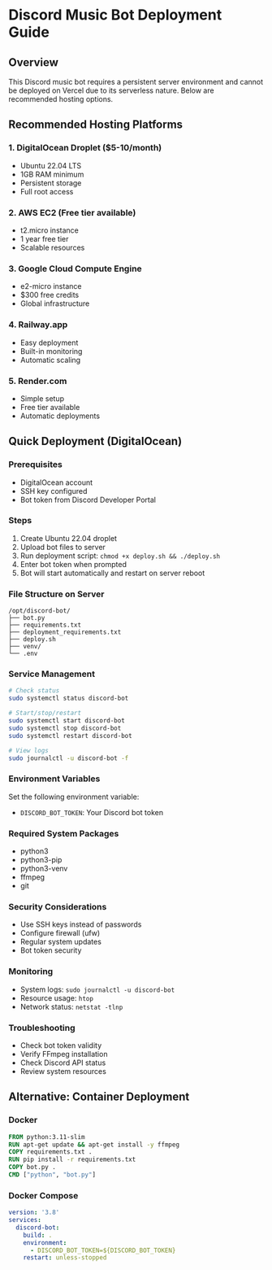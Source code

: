 # Discord Music Bot Deployment Guide

## Overview
This Discord music bot requires a persistent server environment and cannot be deployed on Vercel due to its serverless nature. Below are recommended hosting options.

## Recommended Hosting Platforms

### 1. DigitalOcean Droplet ($5-10/month)
- Ubuntu 22.04 LTS
- 1GB RAM minimum
- Persistent storage
- Full root access

### 2. AWS EC2 (Free tier available)
- t2.micro instance
- 1 year free tier
- Scalable resources

### 3. Google Cloud Compute Engine
- e2-micro instance
- $300 free credits
- Global infrastructure

### 4. Railway.app
- Easy deployment
- Built-in monitoring
- Automatic scaling

### 5. Render.com
- Simple setup
- Free tier available
- Automatic deployments

## Quick Deployment (DigitalOcean)

### Prerequisites
- DigitalOcean account
- SSH key configured
- Bot token from Discord Developer Portal

### Steps
1. Create Ubuntu 22.04 droplet
2. Upload bot files to server
3. Run deployment script: `chmod +x deploy.sh && ./deploy.sh`
4. Enter bot token when prompted
5. Bot will start automatically and restart on server reboot

### File Structure on Server
```
/opt/discord-bot/
├── bot.py
├── requirements.txt
├── deployment_requirements.txt
├── deploy.sh
├── venv/
└── .env
```

### Service Management
```bash
# Check status
sudo systemctl status discord-bot

# Start/stop/restart
sudo systemctl start discord-bot
sudo systemctl stop discord-bot
sudo systemctl restart discord-bot

# View logs
sudo journalctl -u discord-bot -f
```

### Environment Variables
Set the following environment variable:
- `DISCORD_BOT_TOKEN`: Your Discord bot token

### Required System Packages
- python3
- python3-pip
- python3-venv
- ffmpeg
- git

### Security Considerations
- Use SSH keys instead of passwords
- Configure firewall (ufw)
- Regular system updates
- Bot token security

### Monitoring
- System logs: `sudo journalctl -u discord-bot`
- Resource usage: `htop`
- Network status: `netstat -tlnp`

### Troubleshooting
- Check bot token validity
- Verify FFmpeg installation
- Check Discord API status
- Review system resources

## Alternative: Container Deployment

### Docker
```dockerfile
FROM python:3.11-slim
RUN apt-get update && apt-get install -y ffmpeg
COPY requirements.txt .
RUN pip install -r requirements.txt
COPY bot.py .
CMD ["python", "bot.py"]
```

### Docker Compose
```yaml
version: '3.8'
services:
  discord-bot:
    build: .
    environment:
      - DISCORD_BOT_TOKEN=${DISCORD_BOT_TOKEN}
    restart: unless-stopped
```
